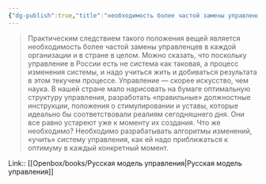 ```yaml
---
{"dg-publish":true,"title":"необходимость более частой замены управленцев","tags":["quotes"],"date":"2023-12-18T22:07:59+03:00","modified_at":"2024-01-24T10:27:40+03:00","aliases":"необходимость более частой замены управленцев","dg-path":"/quotes/202312182207.md","permalink":"/quotes/202312182207/","dgPassFrontmatter":true}
---
```



> Практическим следствием такого положения вещей является необходимость более частой замены управленцев в каждой организации и в стране в целом. Можно сказать, что поскольку управление в России есть не система как таковая, а процесс изменения системы, и надо учиться жить и добиваться результата в этом текучем процессе. Управление — скорее искусство, чем наука. В нашей стране мало нарисовать на бумаге оптимальную структуру управления, разработать «правильные» должностные инструкции, положения о стимулировании и уставы, которые идеально бы соответствовали реалиям сегодняшнего дня. Они все равно устареют уже к моменту их создания. Что же необходимо? Необходимо разрабатывать алгоритмы изменений, «учить» систему управления, как ей надо приближаться к оптимуму в каждый конкретный момент.

Link:: [[Openbox/books/Русская модель управления|Русская модель управления]]
